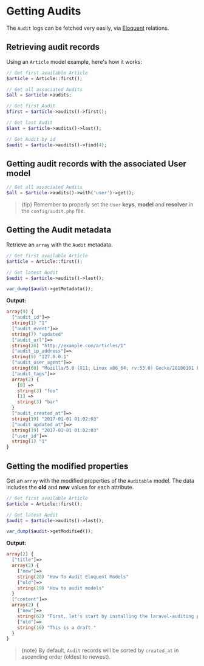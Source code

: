 # Getting Audits
The `Audit` logs can be fetched very easily, via [Eloquent](https://laravel.com/docs/master/eloquent) relations.

## Retrieving audit records
Using an `Article` model example, here's how it works:

```php
// Get first available Article
$article = Article::first();

// Get all associated Audits
$all = $article->audits;

// Get first Audit
$first = $article->audits()->first();

// Get last Audit
$last = $article->audits()->last();

// Get Audit by id
$audit = $article->audits()->find(4);
```

## Getting audit records with the associated User model
```php
// Get all associated Audits
$all = $article->audits()->with('user')->get();
```

> {tip} Remember to properly set the `User` **keys**, **model** and **resolver** in the `config/audit.php` file.

## Getting the Audit metadata
Retrieve an `array` with the `Audit` metadata.

```php
// Get first available Article
$article = Article::first();

// Get latest Audit
$audit = $article->audits()->last();

var_dump($audit->getMetadata());
```

**Output:**
```php
array(9) {
  ["audit_id"]=>
  string(1) "1"
  ["audit_event"]=>
  string(7) "updated"
  ["audit_url"]=>
  string(26) "http://example.com/articles/1"
  ["audit_ip_address"]=>
  string(9) "127.0.0.1"
  ["audit_user_agent"]=>
  string(68) "Mozilla/5.0 (X11; Linux x86_64; rv:53.0) Gecko/20100101 Firefox/53.0"
  ["audit_tags"]=>
  array(2) {
    [0] =>
    string(3) "foo"
    [1] =>
    string(3) "bar"
  }
  ["audit_created_at"]=>
  string(19) "2017-01-01 01:02:03"
  ["audit_updated_at"]=>
  string(19) "2017-01-01 01:02:03"
  ["user_id"]=>
  string(1) "1"
}
```

## Getting the modified properties
Get an `array` with the modified properties of the `Auditable` model.
The data includes the **old** and **new** values for each attribute.

```php
// Get first available Article
$article = Article::first();

// Get latest Audit
$audit = $article->audits()->last();

var_dump($audit->getModified());
```

**Output:**
```php
array(2) {
  ["title"]=>
  array(2) {
    ["new"]=>
    string(28) "How To Audit Eloquent Models"
    ["old"]=>
    string(19) "How to audit models"
  }
  ["content"]=>
  array(2) {
    ["new"]=>
    string(62) "First, let's start by installing the laravel-auditing package."
    ["old"]=>
    string(16) "This is a draft."
  }
}
```

> {note} By default, `Audit` records will be sorted by `created_at` in ascending order (oldest to newest).
